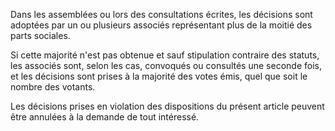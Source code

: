 Dans les assemblées ou lors des consultations écrites, les décisions sont adoptées par un ou plusieurs associés représentant plus de la moitié des parts sociales.


Si cette majorité n'est pas obtenue et sauf stipulation contraire des statuts, les associés sont, selon les cas, convoqués ou consultés une seconde fois, et les décisions sont prises à la majorité des votes émis, quel que soit le nombre des votants.


Les décisions prises en violation des dispositions du présent article peuvent être annulées à la demande de tout intéressé.

